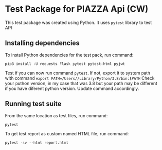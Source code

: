 # Test Package for PIAZZA Api (CW)

This test package was created using Python. It uses `pytest` library to test API

## Installing dependencies

To install Python dependencies for the test pack, run command:

`pip3 install -U requests Flask pytest pytest-html pyjwt`

Test if you can now run command `pytest`. If not, export it to system path with command `export PATH=/Users//Library/Python/3.8/bin:$PATH` Check your puthon version, in my case that was 3.8 but your path may be different if you have diferent python version. Update command accordingly.

## Running test suite

From the same location as test files, run command:

`pytest`

To get test report as custom named HTML file, run command:

`pytest -sv --html report.html`


